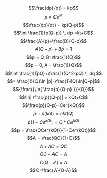 $$\frac{dp}{dt} = kp$$
$$p=Ce^{kt}$$
$$\frac{dp}{dt} = kp(Q-p)$$
$$\int \frac{1}{p(Q-p)} \, dp =kt+C$$
$$\frac{A}{p}+\frac{B}{Q-p}$$
$$A(Q-p)+Bp=1$$
$$p = Q, B=\frac{1}{Q}$$
$$p = 0, A = \frac{1}{Q}$$
$$\int \frac{1}{pQ}+\frac{1}{Q^2-pQ} \, dq $$
$$= \frac{1}{Q}\ln |p|-\frac{1}{Q}\ln|Q-p|$$
$${\frac{{\ln{ \frac{p}{Q-p} }}}{Q}}$$
$$\ln| \frac{p}{Q-p}| = kQt+C$$
$$\frac{p}{Q-p}=Ce^{kQt}$$
$$p +p(kqt)= ekt(Q)$$
$$p(1+Ce^{kQt})=Q*Ce^{kQt}$$
$$p = \frac{QCe^{kQt}}{1+Ce^{kQt}}$$
$$A = \frac{QC}{1+C}$$
$$A+AC=QC$$
$$QC-AC=A$$
$$C(Q-A)=A$$
$$C=\frac{A}{Q-A}$$